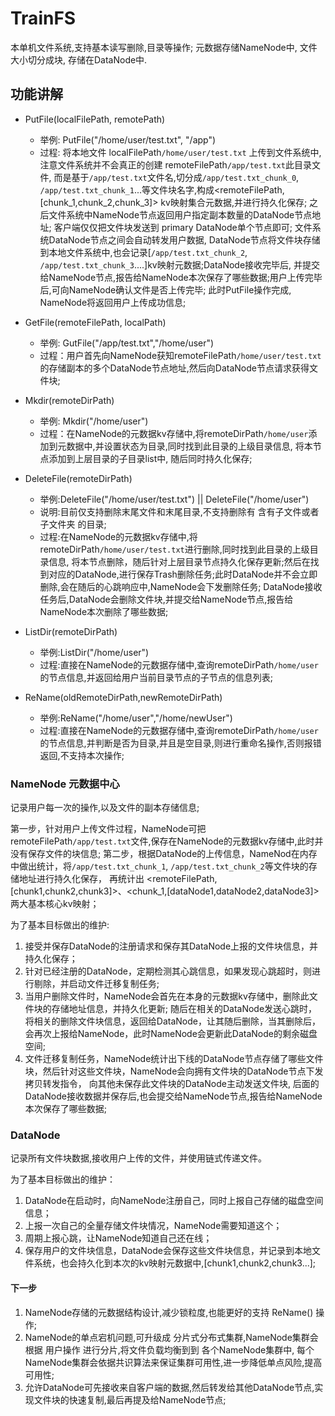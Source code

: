 # TrainFS

本单机文件系统,支持基本读写删除,目录等操作; 元数据存储NameNode中, 文件大小切分成块, 存储在DataNode中.

## 功能讲解

- PutFile(localFilePath, remotePath)
    - 举例: PutFile("/home/user/test.txt", "/app")
    - 过程: 将本地文件 localFilePath`/home/user/test.txt` 上传到文件系统中,注意文件系统并不会真正的创建 remoteFilePath`/app/test.txt`此目录文件,
      而是基于`/app/test.txt`文件名,切分成`/app/test.txt_chunk_0`, `/app/test.txt_chunk_1`...等文件块名字,构成<remoteFilePath,[chunk_1,chunk_2,chunk_3]>
      kv映射集合元数据,并进行持久化保存; 之后文件系统中NameNode节点返回用户指定副本数量的DataNode节点地址; 客户端仅仅把文件块发送到 primary DataNode单个节点即可;
      文件系统DataNode节点之间会自动转发用户数据,
      DataNode节点将文件块存储到本地文件系统中,也会记录[`/app/test.txt_chunk_2`, `/app/test.txt_chunk_3`....]kv映射元数据;DataNode接收完毕后,
      并提交给NameNode节点,报告给NameNode本次保存了哪些数据;用户上传完毕后,可向NameNode确认文件是否上传完毕; 此时PutFile操作完成, NameNode将返回用户上传成功信息;

- GetFile(remoteFilePath, localPath)
    - 举例: GutFile("/app/test.txt","/home/user")
    - 过程：用户首先向NameNode获知remoteFilePath`/home/user/test.txt`的存储副本的多个DataNode节点地址,然后向DataNode节点请求获得文件块;
- Mkdir(remoteDirPath)
    - 举例: Mkdir("/home/user")
    - 过程：在NameNode的元数据kv存储中,将remoteDirPath`/home/user`添加到元数据中,并设置状态为目录,同时找到此目录的上级目录信息,
      将本节点添加到上层目录的子目录list中, 随后同时持久化保存;
- DeleteFile(remoteDirPath)
    - 举例:DeleteFile("/home/user/test.txt") || DeleteFile("/home/user")
    - 说明:目前仅支持删除末尾文件和末尾目录,不支持删除有 含有子文件或者子文件夹 的目录;
    - 过程:在NameNode的元数据kv存储中,将remoteDirPath`/home/user/test.txt`进行删除,同时找到此目录的上级目录信息,
      将本节点删除，随后针对上层目录节点持久化保存更新;然后在找到对应的DataNode,进行保存Trash删除任务;此时DataNode并不会立即删除,会在随后的心跳响应中,NameNode会下发删除任务;
      DataNode接收任务后,DataNode会删除文件块,并提交给NameNode节点,报告给NameNode本次删除了哪些数据;
- ListDir(remoteDirPath)
    - 举例:ListDir("/home/user")
    - 过程:直接在NameNode的元数据存储中,查询remoteDirPath`/home/user`的节点信息,并返回给用户当前目录节点的子节点的信息列表;
- ReName(oldRemoteDirPath,newRemoteDirPath)
    - 举例:ReName("/home/user","/home/newUser")
    - 过程:直接在NameNode的元数据存储中,查询remoteDirPath`/home/user`的节点信息,并判断是否为目录,并且是空目录,则进行重命名操作,否则报错返回,不支持本次操作;

### NameNode 元数据中心
记录用户每一次的操作,以及文件的副本存储信息;

第一步，针对用户上传文件过程，NameNode可把 remoteFilePath`/app/test.txt`文件,保存在NameNode的元数据kv存储中,此时并没有保存文件的块信息;
第二步，根据DataNode的上传信息，NameNod在内存中做出统计，将`/app/test.txt_chunk_1`, `/app/test.txt_chunk_2`等文件块的存储地址进行持久化保存，
再统计出 <remoteFilePath,[chunk1,chunk2,chunk3]>、<chunk_1,[dataNode1,dataNode2,dataNode3]> 两大基本核心kv映射；

为了基本目标做出的维护:

1. 接受并保存DataNode的注册请求和保存其DataNode上报的文件块信息，并持久化保存；
2. 针对已经注册的DataNode，定期检测其心跳信息，如果发现心跳超时，则进行剔除，并启动文件迁移复制任务;
3. 当用户删除文件时，NameNode会首先在本身的元数据kv存储中，删除此文件块的存储地址信息，并持久化更新; 随后在相关的DataNode发送心跳时，
   将相关的删除文件块信息，返回给DataNode，让其随后删除，当其删除后，会再次上报给NameNode，此时NameNode会更新此DataNode的剩余磁盘空间;
4. 文件迁移复制任务，NameNode统计出下线的DataNode节点存储了哪些文件块，然后针对这些文件块，NameNode会向拥有文件块的DataNode节点下发拷贝转发指令，
    向其他未保存此文件块的DataNode主动发送文件块, 后面的DataNode接收数据并保存后,也会提交给NameNode节点,报告给NameNode本次保存了哪些数据;

### DataNode
记录所有文件块数据,接收用户上传的文件，并使用链式传递文件。


为了基本目标做出的维护：
1. DataNode在启动时，向NameNode注册自己，同时上报自己存储的磁盘空间信息；
2. 上报一次自己的全量存储文件块情况，NameNode需要知道这个；
3. 周期上报心跳，让NameNode知道自己还在线；
4. 保存用户的文件块信息，DataNode会保存这些文件块信息，并记录到本地文件系统，也会持久化到本次的kv映射元数据中,[chunk1,chunk2,chunk3...];


#### 下一步
1. NameNode存储的元数据结构设计,减少锁粒度,也能更好的支持 ReName() 操作;
2. NameNode的单点宕机问题,可升级成 分片式分布式集群,NameNode集群会根据 用户操作 进行分片,将文件负载均衡到到 各个NameNode集群中,
每个NameNode集群会依据共识算法来保证集群可用性,进一步降低单点风险,提高可用性;
3. 允许DataNode可先接收来自客户端的数据,然后转发给其他DataNode节点,实现文件块的快速复制,最后再提及给NameNode节点;
